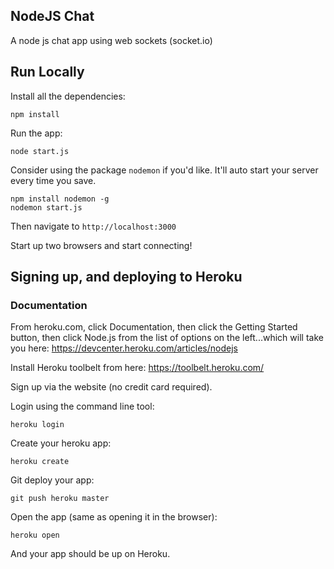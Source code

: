 ## NodeJS Chat

A node js chat app using web sockets (socket.io)

## Run Locally

Install all the dependencies:

    npm install

Run the app:

    node start.js

Consider using the package `nodemon` if you'd like. It'll auto start your server
every time you save.

    npm install nodemon -g
    nodemon start.js

Then navigate to `http://localhost:3000`

Start up two browsers and start connecting!

## Signing up, and deploying to Heroku

### Documentation

From heroku.com, click Documentation, then click the Getting Started
button, then click Node.js from the list of options on the
left...which will take you here:
https://devcenter.heroku.com/articles/nodejs

Install Heroku toolbelt from here: https://toolbelt.heroku.com/

Sign up via the website (no credit card required).

Login using the command line tool:

    heroku login

Create your heroku app:

    heroku create

Git deploy your app:

    git push heroku master

Open the app (same as opening it in the browser):

    heroku open

And your app should be up on Heroku.
